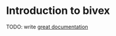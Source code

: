 # Introduction to bivex

TODO: write [great documentation](http://jacobian.org/writing/what-to-write/)
